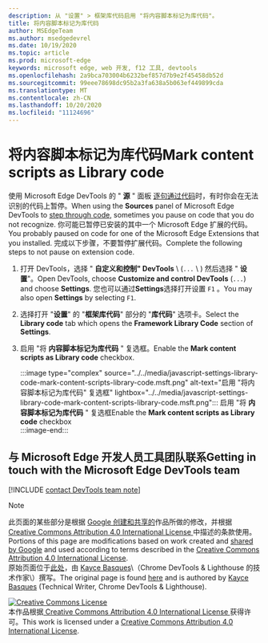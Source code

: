 ```yaml
---
description: 从 "设置" > 框架库代码启用 "将内容脚本标记为库代码"。
title: 将内容脚本标记为库代码
author: MSEdgeTeam
ms.author: msedgedevrel
ms.date: 10/19/2020
ms.topic: article
ms.prod: microsoft-edge
keywords: microsoft edge, web 开发, f12 工具, devtools
ms.openlocfilehash: 2a9bca703004b6232bef857d7b9e2f45458db52d
ms.sourcegitcommit: 99eee78698dc95b2a3fa638a5b063ef449899cda
ms.translationtype: MT
ms.contentlocale: zh-CN
ms.lasthandoff: 10/20/2020
ms.locfileid: "11124696"
---
```

<!-- Copyright Kayce Basques 

   Licensed under the Apache License, Version 2.0 (the "License");
   you may not use this file except in compliance with the License.
   You may obtain a copy of the License at

       https://www.apache.org/licenses/LICENSE-2.0

   Unless required by applicable law or agreed to in writing, software
   distributed under the License is distributed on an "AS IS" BASIS,
   WITHOUT WARRANTIES OR CONDITIONS OF ANY KIND, either express or implied.
   See the License for the specific language governing permissions and
   limitations under the License.  -->

# <span data-ttu-id="48aa7-104">将内容脚本标记为库代码</span><span class="sxs-lookup"><span data-stu-id="48aa7-104">Mark content scripts as Library code</span></span>  

<span data-ttu-id="48aa7-105">使用 Microsoft Edge DevTools 的 " **源** " 面板 [逐句通过代码][DevToolsJavascriptStepThroughCode]时，有时你会在无法识别的代码上暂停。</span><span class="sxs-lookup"><span data-stu-id="48aa7-105">When using the **Sources** panel of Microsoft Edge DevTools to [step through code][DevToolsJavascriptStepThroughCode], sometimes you pause on code that you do not recognize.</span></span>  <span data-ttu-id="48aa7-106">你可能已暂停已安装的其中一个 Microsoft Edge 扩展的代码。</span><span class="sxs-lookup"><span data-stu-id="48aa7-106">You probably paused on code for one of the Microsoft Edge Extensions that you installed.</span></span>  <span data-ttu-id="48aa7-107">完成以下步骤，不要暂停扩展代码。</span><span class="sxs-lookup"><span data-stu-id="48aa7-107">Complete the following steps to not pause on extension code.</span></span>  

1.  <span data-ttu-id="48aa7-108">打开 DevTools，选择 " **自定义和控制" DevTools** \ (`...` \ ) 然后选择 " **设置**"。</span><span class="sxs-lookup"><span data-stu-id="48aa7-108">Open DevTools, choose **Customize and control DevTools** \(`...`\) and choose **Settings**.</span></span>  <span data-ttu-id="48aa7-109">您也可以通过**Settings**选择打开设置 `F1` 。</span><span class="sxs-lookup"><span data-stu-id="48aa7-109">You may also open **Settings** by selecting `F1`.</span></span>  

1.  <span data-ttu-id="48aa7-110">选择打开 "**设置**" 的 "**框架库代码**" 部分的 "**库代码**" 选项卡。</span><span class="sxs-lookup"><span data-stu-id="48aa7-110">Select the **Library code** tab which opens the **Framework Library Code** section of **Settings**.</span></span>  
1.  <span data-ttu-id="48aa7-111">启用 "将 **内容脚本标记为库代码** " 复选框。</span><span class="sxs-lookup"><span data-stu-id="48aa7-111">Enable the **Mark content scripts as Library code** checkbox.</span></span>  
    
    :::image type="complex" source="../../media/javascript-settings-library-code-mark-content-scripts-library-code.msft.png" alt-text="启用 &quot;将内容脚本标记为库代码&quot; 复选框" lightbox="../../media/javascript-settings-library-code-mark-content-scripts-library-code.msft.png":::
       <span data-ttu-id="48aa7-113">启用 "将 **内容脚本标记为库代码** " 复选框</span><span class="sxs-lookup"><span data-stu-id="48aa7-113">Enable the **Mark content scripts as Library code** checkbox</span></span>  
    :::image-end:::  
    
## <span data-ttu-id="48aa7-114">与 Microsoft Edge 开发人员工具团队联系</span><span class="sxs-lookup"><span data-stu-id="48aa7-114">Getting in touch with the Microsoft Edge DevTools team</span></span>  

[!INCLUDE [contact DevTools team note](../../includes/contact-devtools-team-note.md)]  

<!-- links -->  

[DevToolsJavascriptStepThroughCode]: ../index.md#step-4-step-through-the-code "步骤4：逐句通过代码-开始在 Microsoft Edge DevTools 中调试 JavaScriptMicrosoft 文档"  

> [!NOTE]
> <span data-ttu-id="48aa7-116">此页面的某些部分是根据 [Google 创建和共享的][GoogleSitePolicies]作品所做的修改，并根据[ Creative Commons Attribution 4.0 International License ][CCA4IL]中描述的条款使用。</span><span class="sxs-lookup"><span data-stu-id="48aa7-116">Portions of this page are modifications based on work created and [shared by Google][GoogleSitePolicies] and used according to terms described in the [Creative Commons Attribution 4.0 International License][CCA4IL].</span></span>  
> <span data-ttu-id="48aa7-117">原始页面位于[此处](https://developers.google.com/web/tools/chrome-devtools/javascript/guides/blackbox-chrome-extension-scripts)，由 [Kayce Basques][KayceBasques]\（Chrome DevTools \& Lighthouse 的技术作家\）撰写。</span><span class="sxs-lookup"><span data-stu-id="48aa7-117">The original page is found [here](https://developers.google.com/web/tools/chrome-devtools/javascript/guides/blackbox-chrome-extension-scripts) and is authored by [Kayce Basques][KayceBasques] \(Technical Writer, Chrome DevTools \& Lighthouse\).</span></span>  

[![Creative Commons License][CCby4Image]][CCA4IL]  
<span data-ttu-id="48aa7-119">本作品根据[ Creative Commons Attribution 4.0 International License ][CCA4IL]获得许可。</span><span class="sxs-lookup"><span data-stu-id="48aa7-119">This work is licensed under a [Creative Commons Attribution 4.0 International License][CCA4IL].</span></span>  

[CCA4IL]: https://creativecommons.org/licenses/by/4.0  
[CCby4Image]: https://i.creativecommons.org/l/by/4.0/88x31.png  
[GoogleSitePolicies]: https://developers.google.com/terms/site-policies  
[KayceBasques]: https://developers.google.com/web/resources/contributors/kaycebasques  
